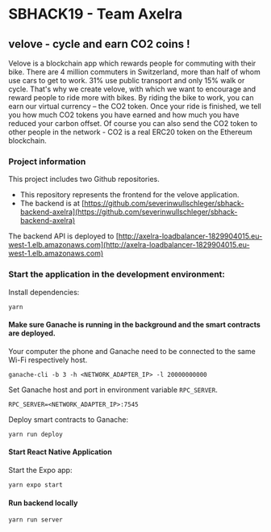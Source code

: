 # SBHACK19 - Team Axelra

## velove - cycle and earn CO2 coins !

Velove is a blockchain app which rewards people for commuting with their bike. There are 4 million commuters in Switzerland, more than half of whom use cars to get to work. 31% use public transport and only 15% walk or cycle.
That's why we create velove, with which we want to encourage and reward people to ride more with bikes. By riding the bike to work, you can earn our virtual currency – the CO2 token. 
Once your ride is finished, we tell you how much CO2 tokens you have earned and how much you have reduced your carbon offset.
Of course you can also send the CO2 token to other people in the network - CO2 is a real ERC20 token on the Ethereum blockchain.



### Project information
This project includes two Github repositories.
- This repository represents the frontend for the velove application.
- The backend is at [https://github.com/severinwullschleger/sbhack-backend-axelra](https://github.com/severinwullschleger/sbhack-backend-axelra)

The backend API is deployed to [http://axelra-loadbalancer-1829904015.eu-west-1.elb.amazonaws.com](http://axelra-loadbalancer-1829904015.eu-west-1.elb.amazonaws.com)

### Start the application in the development environment:

Install dependencies:
```
yarn
```

#### Make sure Ganache is running in the background and the smart contracts are deployed.
Your computer the phone and Ganache need to be connected to the same Wi-Fi respectively host.
```
ganache-cli -b 3 -h <NETWORK_ADAPTER_IP> -l 20000000000
```

Set Ganache host and port in environment variable ``RPC_SERVER``.
```
RPC_SERVER=<NETWORK_ADAPTER_IP>:7545
```

Deploy smart contracts to Ganache:
```
yarn run deploy
```

#### Start React Native Application 
Start the Expo app:
```
yarn expo start
```

#### Run backend locally
```
yarn run server
```